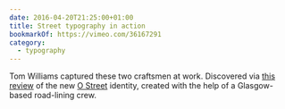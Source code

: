 ```yaml
---
date: 2016-04-20T21:25:00+01:00
title: Street typography in action
bookmarkOf: https://vimeo.com/36167291
category:
  - typography
---
```


Tom Williams captured these two craftsmen at work. Discovered via [this review][1] of the new [O Street][2] identity, created with the help of a Glasgow-based road-lining crew.

[1]: https://www.underconsideration.com/brandnew/archives/new_logo_and_identity_by_and_for_o_street.php
[2]: https://www.ostreet.co.uk
